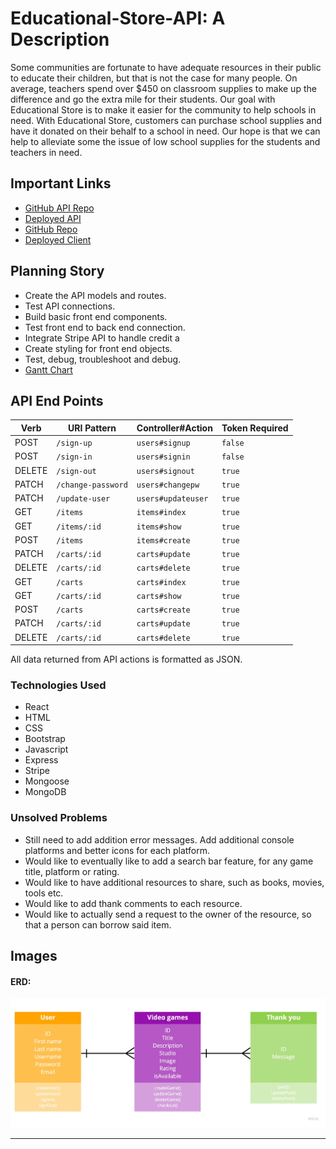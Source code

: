 # Educational-Store-API: A Description

Some communities are fortunate to have adequate resources in their public to educate their children, but that is not the case for many people. On average, teachers spend over $450 on classroom supplies to make up the difference and go the extra mile for their students. Our goal with Educational Store is to make it easier for the community to help schools in need. With Educational Store, customers can purchase school supplies and have it donated on their behalf to a school in need. Our hope is that we can help to alleviate some the issue of low school supplies for the students and teachers in need.

## Important Links

- [GitHub API Repo](https://github.com/sebastian-chang/block-share-api)
- [Deployed API]( https://shrouded-woodland-10861.herokuapp.com)
- [GitHub Repo](https://github.com/sebastian-chang/block-share)
- [Deployed Client](https://sebastian-chang.github.io/block-share)

## Planning Story

- Create the API models and routes.
- Test API connections.
- Build basic front end components.
- Test front end to back end connection.
- Integrate Stripe API to handle credit a
- Create styling for front end objects.
- Test, debug, troubleshoot and debug.
- [Gantt Chart](https://docs.google.com/spreadsheets/d/1z5f2GSEPifRBP3DsE0RQL32uXRSbROqJ7u_IqC4iMV8/edit#gid=1115838130)

## API End Points

| Verb   | URI Pattern            | Controller#Action           | Token Required  |
|--------|------------------------|-----------------------------|-----------------|
| POST   | `/sign-up`             | `users#signup`              | `false`         |
| POST   | `/sign-in`             | `users#signin`              | `false`         |
| DELETE | `/sign-out`            | `users#signout`             | `true`          |
| PATCH  | `/change-password`     | `users#changepw`            | `true`          |
| PATCH  | `/update-user`         | `users#updateuser`          | `true`          |
| GET    | `/items`               | `items#index`               | `true`          |
| GET    | `/items/:id`           | `items#show`                | `true`          |
| POST   | `/items`               | `items#create`              | `true`          |
| PATCH  | `/carts/:id`           | `carts#update`              | `true`          |
| DELETE | `/carts/:id`           | `carts#delete`              | `true`          |
| GET    | `/carts`               | `carts#index`               | `true`          |
| GET    | `/carts/:id`           | `carts#show`                | `true`          |
| POST   | `/carts`               | `carts#create`              | `true`          |
| PATCH  | `/carts/:id`           | `carts#update`              | `true`          |
| DELETE | `/carts/:id`           | `carts#delete`              | `true`          |

All data returned from API actions is formatted as JSON.

### Technologies Used

- React
- HTML
- CSS
- Bootstrap
- Javascript
- Express
- Stripe
- Mongoose
- MongoDB

### Unsolved Problems

- Still need to add addition error messages.  Add additional console platforms and better icons for each platform.
- Would like to eventually like to add a search bar feature, for any game title, platform or rating.
- Would like to have additional resources to share, such as books, movies, tools etc.
- Would like to add thank comments to each resource.
- Would like to actually send a request to the owner of the resource, so that a person can borrow said item.

## Images

#### ERD:

![wireframe](https://github.com/sebastian-chang/block-share/blob/master/public/images/Block-Share-ERD.jpg)

---
